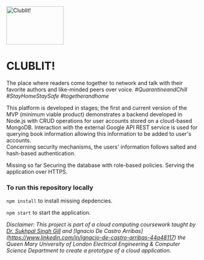 <img src="/media/logo/clublit!_logo" alt="Clublit!" width="150" height="100" />
  
# CLUBLIT!

The place where readers come together to network and talk with their favorite authors and like-minded peers over voice. 
_#QuarantineandChill #StayHomeStaySafe #togetherandhome_

This platform is developed in stages; the first and current version of the MVP (minimum viable product) demonstrates a backend developed in Node.js with CRUD operations for user accounts stored on a cloud-based MongoDB. Interaction with the external Google API REST service is used for querying book information allowing this information to be added to user's accounts.  
Concerning security mechanisms, the users' information follows salted and hash-based authentication.  

Missing so far
Securing the database with role-based policies.
Serving the application over HTTPS.

### To run this repository locally
``
npm install
``
to install missing depdencies.



``
npm start
``
to start the application.

_Disclaimer: This project is part of a cloud computing coursework taught by [Dr. Sukhpal Singh Gill](https://github.com/iamssgill) and [Ignacio De Castro Arribas] (https://www.linkedin.com/in/ignacio-de-castro-arribas-44a48117) the Queen Mary University of London Electrical Engineering & Computer Science Department to create a prototype of a cloud application._
